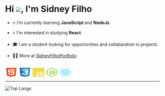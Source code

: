 <h1 align="left">Hi <img src="https://raw.githubusercontent.com/kaueMarques/kaueMarques/master/hi.gif" height="30px">, I'm Sidney Filho</h1>

- 🔥 I’m currently learning <strong> JavaScript </strong> and <strong> NodeJs </strong> 

- ⚡ I'm interested in studying <strong> React </strong>

- 🎓 I am a student looking for opportunities and collabaration in projects.

- 👨‍💻 More at <a target="_blank" rel="noopener noreferrer" href="https://sidney-filho.github.io/SidneyFilhoPortfolio/">SidneyFilhoPortfolio</a>


<div style="display: inline_block"><br>
  <img align="center" alt="Sid-HTML" height="30" width="40" src="https://raw.githubusercontent.com/devicons/devicon/master/icons/html5/html5-original.svg">
  <img align="center" alt="Sid-CSS" height="30" width="40" src="https://raw.githubusercontent.com/devicons/devicon/master/icons/css3/css3-original.svg">
  <img align="center" alt="Sid-Js" height="30" width="40" src="https://raw.githubusercontent.com/devicons/devicon/master/icons/javascript/javascript-plain.svg">
  <img align="center" alt="Sid-Node.js" height="30" width="40" src="https://raw.githubusercontent.com/devicons/devicon/master/icons/nodejs/nodejs-original.svg">
  <img align="center" alt="Sid-React" height="30" width="40" src="https://raw.githubusercontent.com/devicons/devicon/master/icons/react/react-original.svg">
</div>

<hr>


![Top Langs](https://github-readme-stats.vercel.app/api/top-langs/?username=Sidney-Filho&layout=compact)


